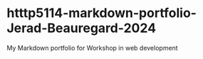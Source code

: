# htttp5114-markdown-portfolio-Jerad-Beauregard-2024
My Markdown portfolio for Workshop in web development

